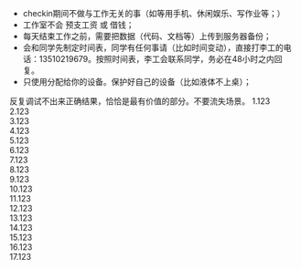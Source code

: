 * <span id="1">checkin期间不做与工作无关的事（如等用手机、休闲娱乐、写作业等；）</span>  
* 工作室不会 预支工资 或 借钱；  
* 每天结束工作之前，需要把数据（代码、文档等）上传到服务器备份；  
* 会和同学先制定时间表，同学有任何事请（比如时间变动），直接打李工的电话：13510219679。按照时间表，李工会联系同学，务必在48小时之内回复。
* 只使用分配给你的设备。保护好自己的设备（比如液体不上桌）；  


反复调试不出来正确结果，恰恰是最有价值的部分。不要流失场景。
 1.123  
 2.123  
 3.123  
 4.123  
 5.123  
 6.123  
 7.123  
 8.123  
 9.123  
 10.123  
 11.123  
 12.123  
 13.123  
 14.123  
 15.123  
 16.123  
 17.123  
  
[](#1)
